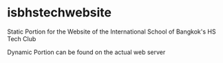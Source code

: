 isbhstechwebsite
================

Static Portion for the Website of the International School of Bangkok's HS Tech Club

Dynamic Portion can be found on the actual web server
